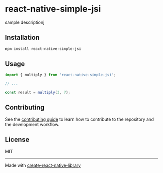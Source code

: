 # react-native-simple-jsi

sample descriptionj

## Installation

```sh
npm install react-native-simple-jsi
```

## Usage


```js
import { multiply } from 'react-native-simple-jsi';

// ...

const result = multiply(3, 7);
```

## Contributing

See the [contributing guide](CONTRIBUTING.md) to learn how to contribute to the repository and the development workflow.

## License

MIT

---

Made with [create-react-native-library](https://github.com/callstack/react-native-builder-bob)
